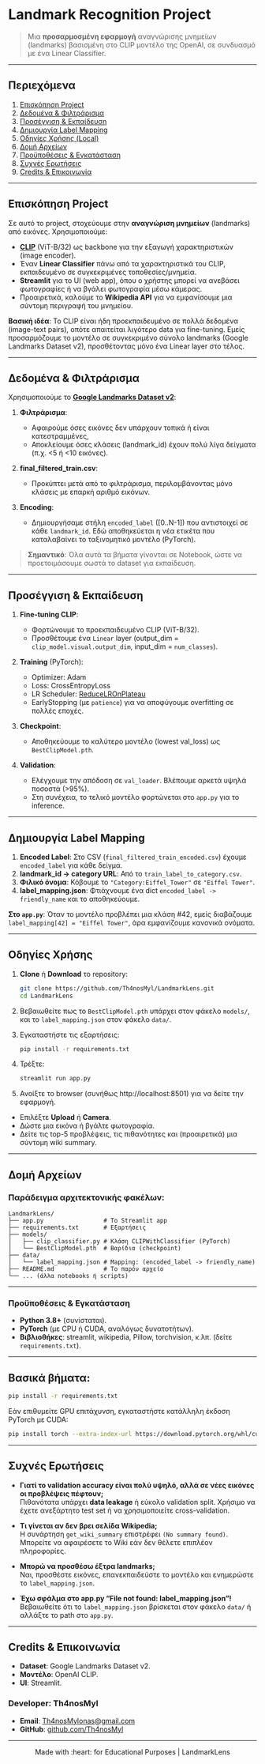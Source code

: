 # Landmark Recognition Project

> Μια **προσαρμοσμένη εφαρμογή** αναγνώρισης μνημείων (landmarks) βασισμένη στο CLIP μοντέλο της OpenAI, σε συνδυασμό με ένα Linear Classifier.  

---

## Περιεχόμενα

1. [Επισκόπηση Project](#επισκόπηση-project)  
2. [Δεδομένα & Φιλτράρισμα](#δεδομένα--φιλτράρισμα)  
3. [Προσέγγιση & Εκπαίδευση](#προσέγγιση--εκπαίδευση)  
4. [Δημιουργία Label Mapping](#δημιουργία-label-mapping)  
5. [Οδηγίες Χρήσης (Local)](#οδηγίες-χρήσης-local-ή-cloud)  
6. [Δομή Αρχείων](#δομή-αρχείων)  
7. [Προϋποθέσεις & Εγκατάσταση](#προϋποθέσεις--εγκατάσταση)  
8. [Συχνές Ερωτήσεις](#συχνές-ερωτήσεις)  
9. [Credits & Επικοινωνία](#credits--επικοινωνία)

---

## Επισκόπηση Project

Σε αυτό το project, στοχεύουμε στην **αναγνώριση μνημείων** (landmarks) από εικόνες. Χρησιμοποιούμε:

- [**CLIP**](https://github.com/openai/CLIP) (ViT-B/32) ως backbone για την εξαγωγή χαρακτηριστικών (image encoder).  
- Έναν **Linear Classifier** πάνω από τα χαρακτηριστικά του CLIP, εκπαιδευμένο σε συγκεκριμένες τοποθεσίες/μνημεία.  
- **Streamlit** για το UI (web app), όπου ο χρήστης μπορεί να ανεβάσει φωτογραφίες ή να βγάλει φωτογραφία μέσω κάμερας.  
- Προαιρετικά, καλούμε το **Wikipedia API** για να εμφανίσουμε μια σύντομη περιγραφή του μνημείου.

**Βασική ιδέα**: Το CLIP είναι ήδη προεκπαιδευμένο σε πολλά δεδομένα (image-text pairs), οπότε απαιτείται λιγότερο data για fine-tuning. Εμείς προσαρμόζουμε το μοντέλο σε συγκεκριμένο σύνολο landmarks (Google Landmarks Dataset v2), προσθέτοντας μόνο ένα Linear layer στο τέλος.

---

## Δεδομένα & Φιλτράρισμα

Χρησιμοποιούμε το [**Google Landmarks Dataset v2**](https://github.com/visipedia/google-landmark):

1. **Φιλτράρισμα**:  
   - Αφαιρούμε όσες εικόνες δεν υπάρχουν τοπικά ή είναι κατεστραμμένες,  
   - Αποκλείουμε όσες κλάσεις (landmark_id) έχουν πολύ λίγα δείγματα (π.χ. <5 ή <10 εικόνες).  

2. **final_filtered_train.csv**:  
   - Προκύπτει μετά από το φιλτράρισμα, περιλαμβάνοντας μόνο κλάσεις με επαρκή αριθμό εικόνων.

3. **Encoding**:  
   - Δημιουργήσαμε στήλη `encoded_label` \([0..N-1]\) που αντιστοιχεί σε κάθε `landmark_id`. Εδώ αποθηκεύεται η νέα ετικέτα που καταλαβαίνει το ταξινομητικό μοντέλο (PyTorch).

> **Σημαντικό**: Όλα αυτά τα βήματα γίνονται σε Notebook, ώστε να προετοιμάσουμε σωστά το dataset για εκπαίδευση.

---

## Προσέγγιση & Εκπαίδευση

1. **Fine-tuning CLIP**:  
   - Φορτώνουμε το προεκπαιδευμένο CLIP (ViT-B/32).  
   - Προσθέτουμε ένα `Linear` layer (output_dim = `clip_model.visual.output_dim`, input_dim = `num_classes`).  

2. **Training** (PyTorch):  
   - Optimizer: Adam  
   - Loss: CrossEntropyLoss  
   - LR Scheduler: [ReduceLROnPlateau](https://pytorch.org/docs/stable/optim.html#torch.optim.lr_scheduler.ReduceLROnPlateau)  
   - EarlyStopping (με `patience`) για να αποφύγουμε overfitting σε πολλές εποχές.

3. **Checkpoint**:  
   - Αποθηκεύουμε το καλύτερο μοντέλο (lowest val_loss) ως `BestClipModel.pth`.

4. **Validation**:  
   - Ελέγχουμε την απόδοση σε `val_loader`. Βλέπουμε αρκετά υψηλά ποσοστά (>95%).  
   - Στη συνέχεια, το τελικό μοντέλο φορτώνεται στο `app.py` για το inference.

---

## Δημιουργία Label Mapping

1. **Encoded Label**: Στο CSV (`final_filtered_train_encoded.csv`) έχουμε `encoded_label` για κάθε δείγμα.  
2. **landmark_id → category URL**: Από το `train_label_to_category.csv`.  
3. **Φιλικό όνομα**: Κόβουμε το `"Category:Eiffel_Tower"` σε `"Eiffel Tower"`.  
4. **label_mapping.json**: Φτιάχνουμε ένα dict `encoded_label -> friendly_name` και το αποθηκεύουμε.  

**Στο `app.py`**: Όταν το μοντέλο προβλέπει μια κλάση #42, εμείς διαβάζουμε `label_mapping[42] = "Eiffel Tower"`, άρα εμφανίζουμε κανονικά ονόματα.

---

## Οδηγίες Χρήσης 

1. **Clone** ή **Download** το repository:

   ```bash
   git clone https://github.com/Th4nosMyl/LandmarkLens.git
   cd LandmarkLens
   ```

2. Βεβαιωθείτε πως το `BestClipModel.pth` υπάρχει στον φάκελο `models/`, και το `label_mapping.json` στον φάκελο `data/`.

3. Εγκαταστήστε τις εξαρτήσεις:

   ```bash
   pip install -r requirements.txt
   ```

4. Τρέξτε:

   ```bash
   streamlit run app.py
   ```

5. Ανοίξτε το browser (συνήθως http://localhost:8501) για να δείτε την εφαρμογή.

- Επιλέξτε **Upload** ή **Camera**.  
- Δώστε μια εικόνα ή βγάλτε φωτογραφία.  
- Δείτε τις top-5 προβλέψεις, τις πιθανότητες και (προαιρετικά) μια σύντομη wiki summary.

---

## Δομή Αρχείων

### Παράδειγμα αρχιτεκτονικής φακέλων:

```plaintext
LandmarkLens/
├── app.py                 # Το Streamlit app
├── requirements.txt       # Εξαρτήσεις
├── models/
│   ├── clip_classifier.py # Κλάση CLIPWithClassifier (PyTorch)
│   └── BestClipModel.pth  # Βαρίδια (checkpoint)
├── data/
│   └── label_mapping.json # Mapping: (encoded_label -> friendly_name)
├── README.md              # Το παρόν αρχείο
└── ... (άλλα notebooks ή scripts)
```

---

### Προϋποθέσεις & Εγκατάσταση

- **Python 3.8+** (συνίσταται).
- **PyTorch** (με CPU ή CUDA, αναλόγως δυνατοτήτων).
- **Βιβλιοθήκες**: streamlit, wikipedia, Pillow, torchvision, κ.λπ. (δείτε `requirements.txt`).

---

## Βασικά βήματα:

```bash
pip install -r requirements.txt
```

Εάν επιθυμείτε GPU επιτάχυνση, εγκαταστήστε κατάλληλη έκδοση PyTorch με CUDA:
```bash
pip install torch --extra-index-url https://download.pytorch.org/whl/cu117
```

---

## Συχνές Ερωτήσεις

- **Γιατί το validation accuracy είναι πολύ υψηλό, αλλά σε νέες εικόνες οι προβλέψεις πέφτουν;**  
  Πιθανότατα υπάρχει **data leakage** ή εύκολο validation split. Χρήσιμο να έχετε ανεξάρτητο test set ή να χρησιμοποιείτε cross-validation.

- **Τι γίνεται αν δεν βρει σελίδα Wikipedia;**  
  Η συνάρτηση `get_wiki_summary` επιστρέφει `(No summary found)`. Μπορείτε να αφαιρέσετε το Wiki εάν δεν θέλετε επιπλέον πληροφορίες.

- **Μπορώ να προσθέσω έξτρα landmarks;**  
  Ναι, προσθέστε εικόνες, επανεκπαιδεύστε το μοντέλο και ενημερώστε το `label_mapping.json`.

- **Έχω σφάλμα στο app.py “File not found: label_mapping.json”!**  
  Βεβαιωθείτε ότι το `label_mapping.json` βρίσκεται στον φάκελο `data/` ή αλλάξτε το path στο `app.py`.

---

## Credits & Επικοινωνία

- **Dataset**: Google Landmarks Dataset v2.  
- **Μοντέλο**: OpenAI CLIP.  
- **UI**: Streamlit.  

### Developer: Th4nosMyl

- **Email**: Th4nosMylonas@gmail.com  
- **GitHub**: [github.com/Th4nosMyl](https://github.com/Th4nosMyl)  

---

<p align="center">Made with :heart: for Educational Purposes | LandmarkLens</p>
